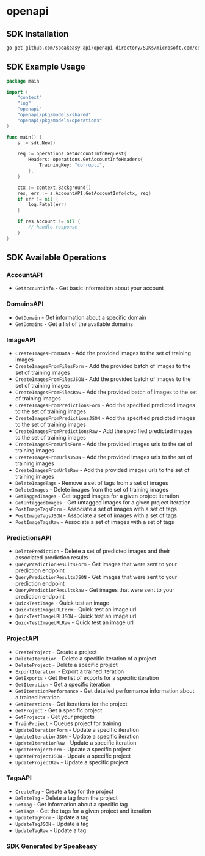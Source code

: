 # openapi

<!-- Start SDK Installation -->
## SDK Installation

```bash
go get github.com/speakeasy-api/openapi-directory/SDKs/microsoft.com/cognitiveservices-Training/1.2/go
```
<!-- End SDK Installation -->

## SDK Example Usage
<!-- Start SDK Example Usage -->
```go
package main

import (
    "context"
    "log"
    "openapi"
    "openapi/pkg/models/shared"
    "openapi/pkg/models/operations"
)

func main() {
    s := sdk.New()

    req := operations.GetAccountInfoRequest{
        Headers: operations.GetAccountInfoHeaders{
            TrainingKey: "corrupti",
        },
    }

    ctx := context.Background()
    res, err := s.AccountAPI.GetAccountInfo(ctx, req)
    if err != nil {
        log.Fatal(err)
    }

    if res.Account != nil {
        // handle response
    }
}
```
<!-- End SDK Example Usage -->

<!-- Start SDK Available Operations -->
## SDK Available Operations


### AccountAPI

* `GetAccountInfo` - Get basic information about your account

### DomainsAPI

* `GetDomain` - Get information about a specific domain
* `GetDomains` - Get a list of the available domains

### ImageAPI

* `CreateImagesFromData` - Add the provided images to the set of training images
* `CreateImagesFromFilesForm` - Add the provided batch of images to the set of training images
* `CreateImagesFromFilesJSON` - Add the provided batch of images to the set of training images
* `CreateImagesFromFilesRaw` - Add the provided batch of images to the set of training images
* `CreateImagesFromPredictionsForm` - Add the specified predicted images to the set of training images
* `CreateImagesFromPredictionsJSON` - Add the specified predicted images to the set of training images
* `CreateImagesFromPredictionsRaw` - Add the specified predicted images to the set of training images
* `CreateImagesFromUrlsForm` - Add the provided images urls to the set of training images
* `CreateImagesFromUrlsJSON` - Add the provided images urls to the set of training images
* `CreateImagesFromUrlsRaw` - Add the provided images urls to the set of training images
* `DeleteImageTags` - Remove a set of tags from a set of images
* `DeleteImages` - Delete images from the set of training images
* `GetTaggedImages` - Get tagged images for a given project iteration
* `GetUntaggedImages` - Get untagged images for a given project iteration
* `PostImageTagsForm` - Associate a set of images with a set of tags
* `PostImageTagsJSON` - Associate a set of images with a set of tags
* `PostImageTagsRaw` - Associate a set of images with a set of tags

### PredictionsAPI

* `DeletePrediction` - Delete a set of predicted images and their associated prediction results
* `QueryPredictionResultsForm` - Get images that were sent to your prediction endpoint
* `QueryPredictionResultsJSON` - Get images that were sent to your prediction endpoint
* `QueryPredictionResultsRaw` - Get images that were sent to your prediction endpoint
* `QuickTestImage` - Quick test an image
* `QuickTestImageURLForm` - Quick test an image url
* `QuickTestImageURLJSON` - Quick test an image url
* `QuickTestImageURLRaw` - Quick test an image url

### ProjectAPI

* `CreateProject` - Create a project
* `DeleteIteration` - Delete a specific iteration of a project
* `DeleteProject` - Delete a specific project
* `ExportIteration` - Export a trained iteration
* `GetExports` - Get the list of exports for a specific iteration
* `GetIteration` - Get a specific iteration
* `GetIterationPerformance` - Get detailed performance information about a trained iteration
* `GetIterations` - Get iterations for the project
* `GetProject` - Get a specific project
* `GetProjects` - Get your projects
* `TrainProject` - Queues project for training
* `UpdateIterationForm` - Update a specific iteration
* `UpdateIterationJSON` - Update a specific iteration
* `UpdateIterationRaw` - Update a specific iteration
* `UpdateProjectForm` - Update a specific project
* `UpdateProjectJSON` - Update a specific project
* `UpdateProjectRaw` - Update a specific project

### TagsAPI

* `CreateTag` - Create a tag for the project
* `DeleteTag` - Delete a tag from the project
* `GetTag` - Get information about a specific tag
* `GetTags` - Get the tags for a given project and iteration
* `UpdateTagForm` - Update a tag
* `UpdateTagJSON` - Update a tag
* `UpdateTagRaw` - Update a tag
<!-- End SDK Available Operations -->

### SDK Generated by [Speakeasy](https://docs.speakeasyapi.dev/docs/using-speakeasy/client-sdks)
